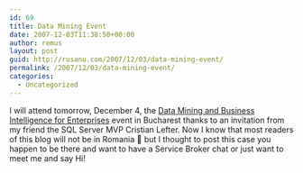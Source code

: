 ```yaml
---
id: 69
title: Data Mining Event
date: 2007-12-03T11:38:50+00:00
author: remus
layout: post
guid: http://rusanu.com/2007/12/03/data-mining-event/
permalink: /2007/12/03/data-mining-event/
categories:
  - Uncategorized
---
```

I will attend tomorrow, December 4, the [Data Mining and Business Intelligence for Enterprises](https://msevents.microsoft.com/CUI/EventDetail.aspx?culture=en-US&eventid=1032360249&flag=1) event in Bucharest thanks to an invitation from my friend the SQL Server MVP Cristian Lefter. Now I know that most readers of this blog will not be in Romania 🙂 but I thought to post this case you happen to be there and want to have a Service Broker chat or just want to meet me and say Hi!